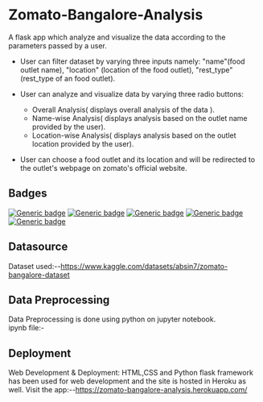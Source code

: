
# Zomato-Bangalore-Analysis

A flask app  which analyze and visualize the data according to the parameters passed by a user.

- User can filter dataset by varying three inputs namely: "name"(food outlet name), "location" (location of the food outlet), "rest_type" (rest_type of an food outlet).

- User can analyze and visualize data by varying three radio buttons:     
  - Overall Analysis( displays overall analysis of the data ).
  - Name-wise Analysis( displays analysis based on the outlet name provided by the user).
  - Location-wise Analysis( displays analysis based on the outlet location provided by the user).
- User can choose a food outlet and its location and will be redirected to the outlet's webpage on zomato's official website. 
    


## Badges

[![Generic badge](https://img.shields.io/badge/build_with-python-yellow.svg)](https://en.wikipedia.org/wiki/Python_(programming_language))
[![Generic badge](https://img.shields.io/badge/-HTML-orange.svg)](https://en.wikipedia.org/wiki/HTML)
[![Generic badge](https://img.shields.io/badge/-CSS-blue.svg)](https://en.wikipedia.org/wiki/CSS)
[![Generic badge](https://img.shields.io/badge/using-flask-green.svg)](https://en.wikipedia.org/wiki/Flask_(web_framework))
[![Generic badge](https://img.shields.io/badge/deployed_in-heroku-7f03fc.svg)](https://en.wikipedia.org/wiki/Heroku)

## Datasource
Dataset used:--https://www.kaggle.com/datasets/absin7/zomato-bangalore-dataset




## Data Preprocessing
Data Preprocessing is done using python on jupyter notebook.  
ipynb file:-

## Deployment

Web Development & Deployment: HTML,CSS and Python flask framework has been used for web development and the site is hosted in Heroku as well.
Visit the app:--https://zomato-bangalore-analysis.herokuapp.com/
